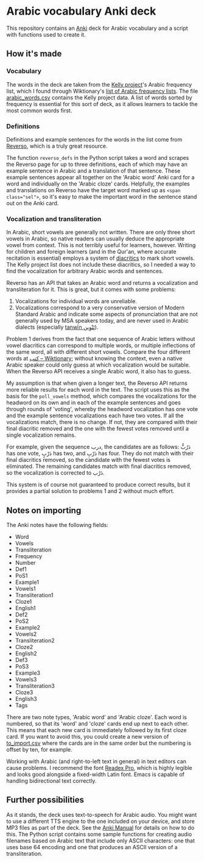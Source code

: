 # Arabic vocabulary Anki deck

This repository contains an [Anki](https://ankiweb.net/) deck for Arabic vocabulary and a script with functions used to create it.

## How it's made

### Vocabulary

The words in the deck are taken from the [Kelly project](https://spraakbanken.gu.se/projekt/kelly)'s Arabic frequency list, which I found through Wiktionary's [list of Arabic frequency lists](https://en.wiktionary.org/wiki/Wiktionary:Frequency_lists/Arabic). The file [arabic_words.csv](arabic_words.csv) contains the Kelly project data. A list of words sorted by frequency is essential for this sort of deck, as it allows learners to tackle the most common words first.

### Definitions

Definitions and example sentences for the words in the list come from [Reverso](https://www.reverso.net/text-translation), which is a truly great resource. 

The function `reverso_defs` in the Python script takes a word and scrapes the Reverso page for up to three definitions, each of which may have an example sentence in Arabic and a translation of that sentence. These example sentences appear all together on the 'Arabic word' Anki card for a word and individually on the 'Arabic cloze' cards. Helpfully, the examples and translations on Reverso have the target word marked up as `<span class="sel">`, so it's easy to make the important word in the sentence stand out on the Anki card.

### Vocalization and transliteration

In Arabic, short vowels are generally not written. There are only three short vowels in Arabic, so native readers can usually deduce the appropriate vowel from context. This is not terribly useful for learners, however. Writing for children and foreign learners (and in the Qur'an, where accurate recitation is essential) employs a system of [diacritics](https://en.wikipedia.org/wiki/Arabic_diacritics#harakat) to mark short vowels. The Kelly project list does not include these diacritics, so I needed a way to find the vocalization for arbitrary Arabic words and sentences.

Reverso has an API that takes an Arabic word and returns a vocalization and transliteration for it. This is great, but it comes with some problems:

1. Vocalizations for individual words are unreliable.
2. Vocalizations correspond to a very conservative version of Modern Standard Arabic and indicate some aspects of pronunciation that are not generally used by MSA speakers today, and are never used in Arabic dialects (especially [tanwīn تَنْوِين](https://en.wikipedia.org/wiki/Arabic_diacritics#Tanw%C4%ABn)).

Problem 1 derives from the fact that one sequence of Arabic letters without vowel diacritics can correspond to multiple words, or multiple inflections of the same word, all with different short vowels. Compare the four different words at [كتب – Wiktionary](https://en.wiktionary.org/wiki/%D9%83%D8%AA%D8%A8); without knowing the context, even a native Arabic speaker could only guess at which vocalization would be suitable. When the Reverso API receives a single Arabic word, it also has to guess.

My assumption is that when given a longer text, the Reverso API returns more reliable results for each word in the text. The script uses this as the basis for the `poll_vowels` method, which compares the vocalizations for the headword on its own and in each of the example sentences and goes through rounds of 'voting', whereby the headword vocalization has one vote and the example sentence vocalizations each have two votes. If all the vocalizations match, there is no change. If not, they are compared with their final diacritic removed and the one with the fewest votes removed until a single vocalization remains.

For example, given the sequence درب, the candidates are as follows: دَرُبٌّ has one vote, دَرْبٍ has two, and دَرْبِ has four. They do not match with their final diacritics removed, so the candidate with the fewest votes is eliminated. The remaining candidates match with final diacritics removed, so the vocalization is corrected to دَرْب. 

This system is of course not guaranteed to produce correct results, but it provides a partial solution to problems 1 and 2 without much effort.

## Notes on importing

The Anki notes have the following fields:

- Word
- Vowels
- Transliteration
- Frequency
- Number
- Def1
- PoS1
- Example1
- Vowels1
- Transliteration1
- Cloze1
- English1
- Def2
- PoS2
- Example2
- Vowels2
- Transliteration2
- Cloze2
- English2
- Def3
- PoS3
- Example3
- Vowels3
- Transliteration3
- Cloze3
- English3
- Tags

There are two note types, 'Arabic word' and 'Arabic cloze'. Each word is numbered, so that its 'word' and 'cloze' cards end up next to each other. This means that each new card is immediately followed by its first cloze card. If you want to avoid this, you could create a new version of [to_import.csv](to_import.csv) where the cards are in the same order but the numbering is offset by ten, for example.

Working with Arabic (and right-to-left text in general) in text editors can cause problems. I recommend the font [Readex Pro](https://fonts.google.com/specimen/Readex+Pro), which is highly legible and looks good alongside a fixed-width Latin font. Emacs is capable of handling bidirectional text correctly.

## Further possibilities

As it stands, the deck uses text-to-speech for Arabic audio. You might want to use a different TTS engine to the one included on your device, and store MP3 files as part of the deck. See the [Anki Manual](https://docs.ankiweb.net/importing/text-files.html#importing-media) for details on how to do this. The Python script contains some sample functions for creating audio filenames based on Arabic text that include only ASCII characters: one that uses base 64 encoding and one that produces an ASCII version of a transliteration.
